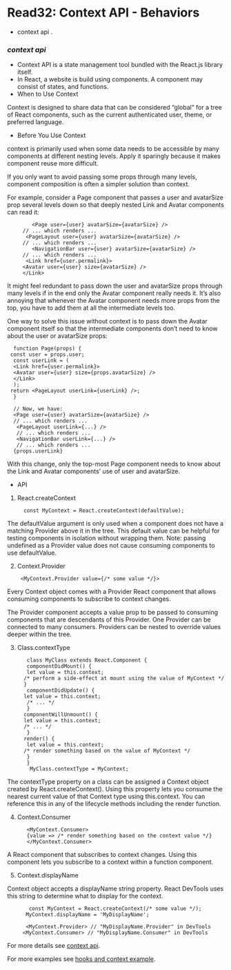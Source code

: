 # Read32:  Context API - Behaviors
* context api .

### *context api*

- Context API is a state management tool bundled with the React.js library itself.
- In React, a website is build using components. A component may consist of states, and functions.
- When to Use Context

Context is designed to share data that can be considered “global” for a tree of React components, such as the current authenticated 
user, theme, or preferred language. 

- Before You Use Context

context is primarily used when some data needs to be accessible by many components at different nesting levels. Apply it sparingly 
because it makes component reuse more difficult.

If you only want to avoid passing some props through many levels, component composition is often a simpler solution than context.

For example, consider a Page component that passes a user and avatarSize prop several levels down so that deeply nested Link and 
Avatar components can read it:

            <Page user={user} avatarSize={avatarSize} />
         // ... which renders ...
          <PageLayout user={user} avatarSize={avatarSize} />
         // ... which renders ...
            <NavigationBar user={user} avatarSize={avatarSize} />
         // ... which renders ...
          <Link href={user.permalink}>
         <Avatar user={user} size={avatarSize} />
         </Link>

It might feel redundant to pass down the user and avatarSize props through many levels if in the end only the Avatar component 
really needs it. It’s also annoying that whenever the Avatar component needs more props from the top, you have to add them at all 
the intermediate levels too.         

One way to solve this issue without context is to pass down the Avatar component itself so that the intermediate components don’t 
need to know about the user or avatarSize props:
 
      function Page(props) {
     const user = props.user;
      const userLink = (
      <Link href={user.permalink}>
      <Avatar user={user} size={props.avatarSize} />
      </Link>
      );
     return <PageLayout userLink={userLink} />;
      }

      // Now, we have:
      <Page user={user} avatarSize={avatarSize} />
      // ... which renders ...
       <PageLayout userLink={...} />
       // ... which renders ...
       <NavigationBar userLink={...} />
       // ... which renders ...
      {props.userLink}

With this change, only the top-most Page component needs to know about the Link and Avatar components’ use of user and 
avatarSize.   

* API

1. React.createContext

         const MyContext = React.createContext(defaultValue);

The defaultValue argument is only used when a component does not have a matching Provider above it in the tree. This default value 
can be helpful for testing components in isolation without wrapping them. Note: passing undefined as a Provider value does not cause 
consuming components to use defaultValue.

2. Context.Provider 

        <MyContext.Provider value={/* some value */}>

Every Context object comes with a Provider React component that allows consuming components to subscribe to context changes.

The Provider component accepts a value prop to be passed to consuming components that are descendants of this Provider. One Provider can be connected to many consumers. Providers can be nested to override values deeper within the tree.

3. Class.contextType

          class MyClass extends React.Component {
          componentDidMount() {
          let value = this.context;
         /* perform a side-effect at mount using the value of MyContext */
         }
          componentDidUpdate() {
         let value = this.context;
          /* ... */
          }
         componentWillUnmount() {
         let value = this.context;
         /* ... */
          }
         render() {
          let value = this.context;
         /* render something based on the value of MyContext */
          }
          }
           MyClass.contextType = MyContext;

The contextType property on a class can be assigned a Context object created by React.createContext(). Using this property lets you 
consume the nearest current value of that Context type using this.context. You can reference this in any of the lifecycle methods 
including the render function. 

4. Context.Consumer

          <MyContext.Consumer>
          {value => /* render something based on the context value */}
          </MyContext.Consumer>

 A React component that subscribes to context changes. Using this component lets you subscribe to a context within a function component.  

5. Context.displayName

Context object accepts a displayName string property. React DevTools uses this string to determine what to display for the 
context.    

           const MyContext = React.createContext(/* some value */);
          MyContext.displayName = 'MyDisplayName';
            
          <MyContext.Provider> // "MyDisplayName.Provider" in DevTools
         <MyContext.Consumer> // "MyDisplayName.Consumer" in DevTools


For more details see [context api](https://reactjs.org/docs/context.html).

For more examples see [hooks and context example](https://medium.com/swlh/snackbars-in-react-an-exercise-in-hooks-and-context-299b43fd2a2b).

